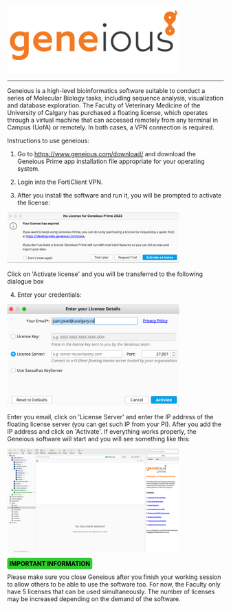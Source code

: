 
<img src="images/geneious_logo.png" alt="Geneious logo" width="400"/>

---
Geneious is a high-level bioinformatics software suitable to conduct a series of Molecular Biology tasks, including sequence analysis, visualization and database exploration.
The Faculty of Veterinary Medicine of the University of Calgary  has purchased a floating license, which operates through a virtual machine that can accessed remotely from any terminal in Campus (UofA) or remotely. In both cases, a VPN connection is required.

Instructions to use geneious:

1. Go to https://www.geneious.com/download/ and download the Geneious Prime app installation file appropriate for your operating system.
   
2. Login into the FortiClient VPN.
   
3. After you install the software and run it, you will be prompted to activate the license:

<img src="images/activateLicense.png" alt="License activation box" width="400">

Click on 'Activate license' and you will be transferred to the following dialogue box

4. Enter your credentials:
   
<img src="images/IPaddressPrompt.png" alt="IPaddressPrompt" width="400">

Enter you email, click on 'License Server' and enter the IP address of the floating license server (you can get such IP from your PI). After you add the IP address and click on 'Activate'. If everything works properly, the Geneious software will start and you will see something like this:

<img SRC="images/geneious_GUI.png" alt="Geneious GUI" width="400">

<span style="background-color: limegreen; color: black; padding: 5px; border-radius: 5px; font-weight: bold;">IMPORTANT INFORMATION</span>

Please make sure you close Geneious after you finish your working session to allow others to be able to use the software too. For now, the Faculty only have 5 licenses that can be used simultaneously. The number of licenses may be increased depending on the demand of the software.
